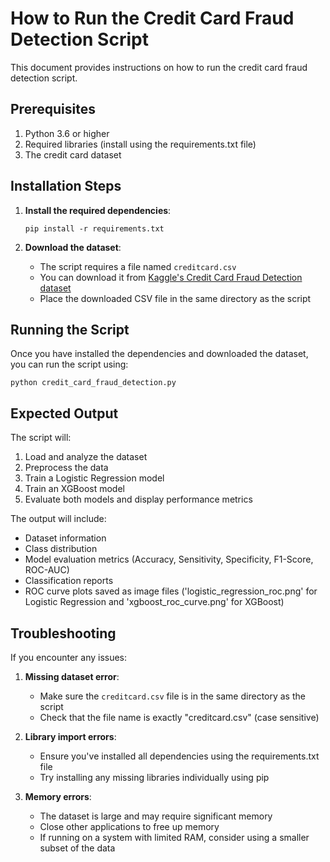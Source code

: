 # How to Run the Credit Card Fraud Detection Script

This document provides instructions on how to run the credit card fraud detection script.

## Prerequisites

1. Python 3.6 or higher
2. Required libraries (install using the requirements.txt file)
3. The credit card dataset

## Installation Steps

1. **Install the required dependencies**:
   ```
   pip install -r requirements.txt
   ```

2. **Download the dataset**:
   - The script requires a file named `creditcard.csv`
   - You can download it from [Kaggle's Credit Card Fraud Detection dataset](https://www.kaggle.com/mlg-ulb/creditcardfraud)
   - Place the downloaded CSV file in the same directory as the script

## Running the Script

Once you have installed the dependencies and downloaded the dataset, you can run the script using:

```
python credit_card_fraud_detection.py
```

## Expected Output

The script will:
1. Load and analyze the dataset
2. Preprocess the data
3. Train a Logistic Regression model
4. Train an XGBoost model
5. Evaluate both models and display performance metrics

The output will include:
- Dataset information
- Class distribution
- Model evaluation metrics (Accuracy, Sensitivity, Specificity, F1-Score, ROC-AUC)
- Classification reports
- ROC curve plots saved as image files ('logistic_regression_roc.png' for Logistic Regression and 'xgboost_roc_curve.png' for XGBoost)

## Troubleshooting

If you encounter any issues:

1. **Missing dataset error**:
   - Make sure the `creditcard.csv` file is in the same directory as the script
   - Check that the file name is exactly "creditcard.csv" (case sensitive)

2. **Library import errors**:
   - Ensure you've installed all dependencies using the requirements.txt file
   - Try installing any missing libraries individually using pip

3. **Memory errors**:
   - The dataset is large and may require significant memory
   - Close other applications to free up memory
   - If running on a system with limited RAM, consider using a smaller subset of the data
